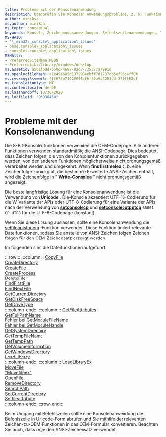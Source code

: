 ```yaml
---
title: Probleme mit der Konsolenanwendung
description: Überprüfen Sie Konsolen Anwendungsprobleme, z. b. Funktionen, die Zeichen folgen im OEM-Zeichensatz akzeptieren oder zurückgeben, oder Funktionen, die ANSI-Zeichensatz Zeichenfolgen verwenden
author: miniksa
ms.author: miniksa
ms.topic: conceptual
keywords: Konsole, Zeichenmodusanwendungen, Befehlszeilenanwendungen, Terminalanwendungen, Konsolen-API
MS-HAID:
- '\_win32\_console\_application\_issues'
- base.console\_application\_issues
- consoles.console\_application\_issues
MSHAttr:
- PreferredSiteName:MSDN
- PreferredLib:/library/windows/desktop
ms.assetid: a561fbdd-b50d-4687-92d7-735377a7991d
ms.openlocfilehash: a1e49e605d1379984ebff7d1737db5ef96c4ff0f
ms.sourcegitcommit: 463975e71920908a6bff9a6a7291ddf3736652d5
ms.translationtype: MT
ms.contentlocale: de-DE
ms.lasthandoff: 10/30/2020
ms.locfileid: "93038458"
---
```

# <a name="console-application-issues"></a>Probleme mit der Konsolenanwendung

Die 8-Bit-Konsolenfunktionen verwenden die OEM-Codepage. Alle anderen Funktionen verwenden standardmäßig die ANSI-Codepage. Dies bedeutet, dass Zeichen folgen, die von den Konsolenfunktionen zurückgegeben werden, von den anderen Funktionen möglicherweise nicht ordnungsgemäß verarbeitet werden und umgekehrt. Wenn **findfirstmelea** z. b. eine Zeichenfolge zurückgibt, die bestimmte Erweiterte ANSI-Zeichen enthält, wird die Zeichenfolge in " **Write-Consolea** " nicht ordnungsgemäß angezeigt.

Die beste langfristige Lösung für eine Konsolenanwendung ist die Verwendung von **[Unicode](https://docs.microsoft.com/windows/win32/intl/unicode)** . Die-Konsole akzeptiert UTF-16-Codierung für die W-Variante der APIs oder UTF-8-Codierung für eine Variante der APIs nach der Verwendung von **[setconsolecp](setconsolecp.md)** und **[setconsoleoutputcp](setconsoleoutputcp.md)** `65001` `CP_UTF8` für die UTF-8-Codepage (konstant).

Wenn Sie diese Lösung auslassen, sollte eine Konsolenanwendung die [setfileapistooem](https://msdn.microsoft.com/library/windows/desktop/aa365534) -Funktion verwenden. Diese Funktion ändert relevante Dateifunktionen, sodass Sie anstelle von ANSI-Zeichen folgen Zeichen folgen für den OEM-Zeichensatz erzeugt werden.

Im folgenden sind die Dateifunktionen aufgeführt:

:::row:::
    :::column:::
        [CopyFile](https://msdn.microsoft.com/library/windows/desktop/aa363851)  
        [CreateDirectory](https://msdn.microsoft.com/library/windows/desktop/aa363855)  
        [CreateFile](https://msdn.microsoft.com/library/windows/desktop/aa363858)  
        [CreateProcess](https://msdn.microsoft.com/library/windows/desktop/ms682425)  
        [DeleteFile](https://msdn.microsoft.com/library/windows/desktop/aa363915)  
        [FindFirstFile](https://msdn.microsoft.com/library/windows/desktop/aa364418)  
        [FindNextFile](https://msdn.microsoft.com/library/windows/desktop/aa364428)  
        [GetCurrentDirectory](https://msdn.microsoft.com/library/windows/desktop/aa364934)  
        [GetDiskFreeSpace](https://msdn.microsoft.com/library/windows/desktop/aa364935)  
        [GetDriveType](https://msdn.microsoft.com/library/windows/desktop/aa364939)  
    :::column-end:::
    :::column:::
        [GetFileAttributes](https://msdn.microsoft.com/library/windows/desktop/aa364944)  
        [GetFullPathName](https://msdn.microsoft.com/library/windows/desktop/aa364963)  
        [Fehler bei GetModuleFileName](https://msdn.microsoft.com/library/windows/desktop/ms683197)  
        [Fehler bei GetModuleHandle](https://msdn.microsoft.com/library/windows/desktop/ms683199)  
        [GetSystemDirectory](https://msdn.microsoft.com/library/windows/desktop/ms724373)  
        [GetTempFileName](https://msdn.microsoft.com/library/windows/desktop/aa364991)  
        [GetTempPath](https://msdn.microsoft.com/library/windows/desktop/aa364992)  
        [GetVolumeInformation](https://msdn.microsoft.com/library/windows/desktop/aa364993)  
        [GetWindowsDirectory](https://msdn.microsoft.com/library/windows/desktop/ms724454)  
        [LoadLibrary](https://msdn.microsoft.com/library/windows/desktop/ms684175)  
    :::column-end:::
    :::column:::
        [LoadLibraryEx](https://msdn.microsoft.com/library/windows/desktop/ms684179)  
        [MoveFile](https://msdn.microsoft.com/library/windows/desktop/aa365239)  
        ["Muvefileex"](https://msdn.microsoft.com/library/windows/desktop/aa365240)  
        [OpenFile](https://msdn.microsoft.com/library/windows/desktop/aa365430)  
        [RemoveDirectory](https://msdn.microsoft.com/library/windows/desktop/aa365488)  
        [SearchPath](https://msdn.microsoft.com/library/windows/desktop/aa365527)  
        [SetCurrentDirectory](https://msdn.microsoft.com/library/windows/desktop/aa365530)  
        [Setfileattribute](https://msdn.microsoft.com/library/windows/desktop/aa365535)  
    :::column-end:::
:::row-end:::

Beim Umgang mit Befehlszeilen sollte eine Konsolenanwendung die Befehlszeile in Unicode-Form abrufen und Sie mithilfe der relevanten Zeichen-zu-OEM-Funktionen in das OEM-Formular konvertieren. Beachten Sie auch, dass *argv* den ANSI-Zeichensatz verwendet.
